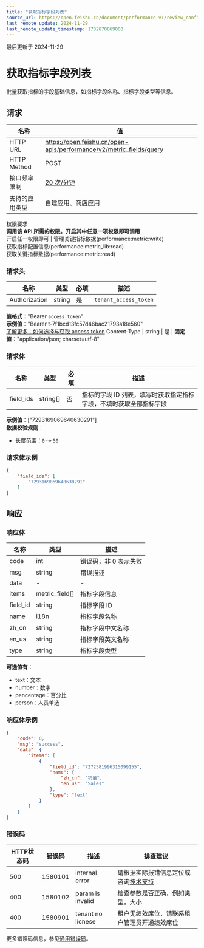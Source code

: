 ```yaml
---
title: "获取指标字段列表"
source_url: https://open.feishu.cn/document/performance-v1/review_config/metric_template/query-2
last_remote_update: 2024-11-29
last_remote_update_timestamp: 1732870069000
---
```

最后更新于 2024-11-29

# 获取指标字段列表

批量获取指标的字段基础信息，如指标字段名称、指标字段类型等信息。

## 请求
名称 | 值
---|---
HTTP URL | https://open.feishu.cn/open-apis/performance/v2/metric_fields/query
HTTP Method | POST
接口频率限制 | [20 次/分钟](https://open.feishu.cn/document/ukTMukTMukTM/uUzN04SN3QjL1cDN)
支持的应用类型 | 自建应用、商店应用
权限要求  
            **调用该 API 所需的权限。开启其中任意一项权限即可调用**  
            开启任一权限即可 | 管理关键指标数据(performance:metric:write)  
            获取指标配置信息(performance:metric_lib:read)  
            获取关键指标数据(performance:metric:read)

### 请求头

名称 | 类型 | 必填 | 描述
--- | --- | --- | ---
Authorization | string | 是 | `tenant_access_token`  
**值格式**："Bearer `access_token`"  
**示例值**："Bearer t-7f1bcd13fc57d46bac21793a18e560"  
[了解更多：如何选择与获取 access token](https://open.feishu.cn/document/uAjLw4CM/ugTN1YjL4UTN24CO1UjN/trouble-shooting/how-to-choose-which-type-of-token-to-use)
Content-Type | string | 是 | **固定值**："application/json; charset=utf-8"

### 请求体

名称 | 类型 | 必填 | 描述
--- | --- | --- | ---
field_ids | string\[\] | 否 | 指标的字段 ID 列表，填写时获取指定指标字段，不填时获取全部指标字段  
**示例值**：["7293169069640630291"]  
**数据校验规则**：  
- 长度范围：`0` ～ `50`

### 请求体示例
```json
{
    "field_ids": [
        "7293169069640630291"
    ]
}
```

## 响应

### 响应体

名称 | 类型 | 描述
--- | --- | ---
code | int | 错误码，非 0 表示失败
msg | string | 错误描述
data | \- | \-
items | metric_field\[\] | 指标字段信息
field_id | string | 指标字段 ID
name | i18n | 指标字段名称
zh_cn | string | 指标字段中文名称
en_us | string | 指标字段英文名称
type | string | 指标字段类型  
**可选值有**：  
- text：文本  
- number：数字  
- pencentage：百分比  
- person：人员单选

### 响应体示例
```json
{
    "code": 0,
    "msg": "success",
    "data": {
        "items": [
            {
                "field_id": "7272581996315099155",
                "name": {
                    "zh_cn": "销量",
                    "en_us": "Sales"
                },
                "type": "text"
            }
        ]
    }
}
```

### 错误码

HTTP状态码 | 错误码 | 描述 | 排查建议
--- | --- | --- | ---
500 | 1580101 | internal error | 请根据实际报错信息定位或咨询[技术支持](https://applink.feishu.cn/TLJpeNdW)
400 | 1580102 | param is invalid | 检查参数是否正确，例如类型，大小
400 | 1580901 | tenant no licnese | 租户无绩效席位，请联系租户管理员开通绩效席位

更多错误码信息，参见[通用错误码](https://open.feishu.cn/document/ukTMukTMukTM/ugjM14COyUjL4ITN)。
